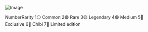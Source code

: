 ![Image](https://te.legra.ph/file/d7c73bd1f8638dbed3c25.png)



NumberRarity
1⚪️ Common
2🟣 Rare
3🟡 Legendary
4🟢 Medium
5💮 Exclusive 
6👶 Chibi
7🔮 Limited edition
